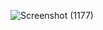 ![Screenshot (1177)](https://user-images.githubusercontent.com/90101488/179271966-f58c658d-5bc5-43aa-987c-1b4fe9b7b721.png)
